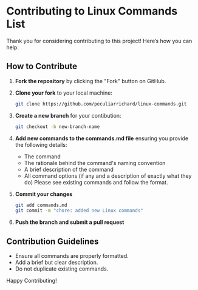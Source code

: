 # Contributing to Linux Commands List

Thank you for considering contributing to this project! Here’s how you can help:

## How to Contribute

1. **Fork the repository** by clicking the "Fork" button on GitHub.
2. **Clone your fork** to your local machine:
   ```bash
   git clone https://github.com/peculiarrichard/linux-commands.git
   ```
3. **Create a new branch** for your contibution:
    ```bash
    git checkout -b new-branch-name
    ```
4. **Add new commands to the commands.md file** ensuring you provide the following details:
    - The command
    - The rationale behind the command's naming convention
    - A brief description of the command
    - All command options (if any and a description of exactly what they do)
    Please see existing commands and follow the format.

5. **Commit your changes**
    ```bash
    git add commands.md
    git commit -m "chore: added new Linux commands"
    ```

6. **Push the branch and submit a pull request**

## Contribution Guidelines
- Ensure all commands are properly formatted.
- Add a brief but clear description.
- Do not duplicate existing commands.

Happy Contributing!
